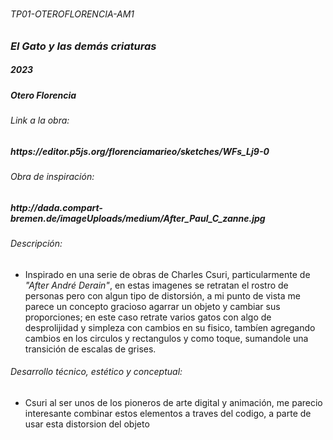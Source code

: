# <h6>TP01-OTEROFLORENCIA-AM1<h6>

### ***El Gato y las demás criaturas***

<h5>2023<h5>

<h5>Otero Florencia<h5>

<h6>Link a la obra: <h6>

<h5>https://editor.p5js.org/florenciamarieo/sketches/WFs_Lj9-0<h5>

<h6>Obra de inspiración: <h6>
 
<h5>http://dada.compart-bremen.de/imageUploads/medium/After_Paul_C_zanne.jpg<h5>

<h6>Descripción: </h6>

* Inspirado en una serie de obras de Charles Csuri, particularmente de *"After André Derain"*, en estas imagenes se retratan el rostro de personas pero con algun tipo de distorsión, a mi punto de vista me parece un concepto gracioso agarrar un objeto y cambiar sus proporciones; en este caso retrate varios gatos con algo de desprolijidad y simpleza con cambios en su fisico, tambíen agregando cambios en los circulos y rectangulos y como toque, sumandole una transición de escalas de grises.

<h6>Desarrollo técnico, estético y conceptual: </h6>

* Csuri al ser unos de los pioneros de arte digital y animación, me parecio interesante combinar estos elementos a traves del codigo, a parte de usar esta distorsion del objeto

